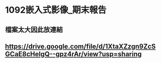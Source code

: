 # 1092嵌入式影像_期末報告 
## 檔案太大因此放連結
## https://drive.google.com/file/d/1XtaXZzgn9ZcSGCaE8cHeIgQ--gpz4rAr/view?usp=sharing


  
